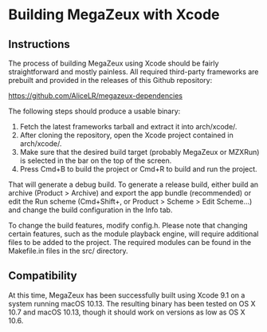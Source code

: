 # Building MegaZeux with Xcode

## Instructions

The process of building MegaZeux using Xcode should be fairly straightforward and mostly painless. All required third-party frameworks are prebuilt and provided in the releases of this Github repository:

https://github.com/AliceLR/megazeux-dependencies

The following steps should produce a usable binary:

1. Fetch the latest frameworks tarball and extract it into arch/xcode/.
2. After cloning the repository, open the Xcode project contained in arch/xcode/.
3. Make sure that the desired build target (probably MegaZeux or MZXRun) is selected in the bar on the top of the screen.
4. Press Cmd+B to build the project or Cmd+R to build and run the project.

That will generate a debug build. To generate a release build, either build an archive (Product > Archive) and export the app bundle (recommended) or edit the Run scheme (Cmd+Shift+, or Product > Scheme > Edit Scheme...) and change the build configuration in the Info tab.

To change the build features, modify config.h. Please note that changing certain features, such as the module playback engine, will require additional files to be added to the project. The required modules can be found in the Makefile.in files in the src/ directory.

## Compatibility

At this time, MegaZeux has been successfully built using Xcode 9.1 on a system running macOS 10.13. The resulting binary has been tested on OS X 10.7 and macOS 10.13, though it should work on versions as low as OS X 10.6.


